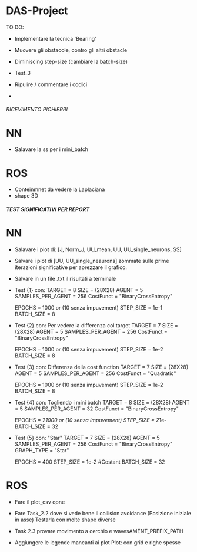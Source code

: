 # DAS-Project

TO DO:
- Implementare la tecnica 'Bearing'
- Muovere gli obstacole, contro gli altri obstacle
- Diminiscing step-size (cambiare la batch-size)

- Test_3
- Ripulire / commentare i codici

- 



###### RICEVIMENTO PICHIERRI  #############
# NN
- Salavare la ss per i mini_batch

# ROS
- Conteinmnet da vedere la Laplaciana
- shape 3D



##### TEST SIGNIFICATIVI PER REPORT #####
# NN
- Salavare i plot di: [J, Norm_J, UU_mean, UU, UU_single_neurons, SS]
- Salvare i plot di [UU, UU_single_neaurons] zommate sulle prime iterazioni significative per aprezzare il grafico.
- Salvare in un file .txt il risultati a terminale

- Test {1} con:
    TARGET              = 8
    SIZE                = (28X28)
    AGENT               = 5
    SAMPLES_PER_AGENT   = 256
    CostFunct = "BinaryCrossEntropy"

    EPOCHS      = 1000 or (10 senza impuvement)
    STEP_SIZE   = 1e-1
    BATCH_SIZE  = 8


- Test {2} con: Per vedere la differenza col target
    TARGET              = 7
    SIZE                = (28X28)
    AGENT               = 5
    SAMPLES_PER_AGENT   = 256
    CostFunct = "BinaryCrossEntropy"

    EPOCHS      = 1000 or (10 senza impuvement)
    STEP_SIZE   = 1e-2
    BATCH_SIZE  = 8


- Test {3} con: Differenza della cost function
    TARGET              = 7
    SIZE                = (28X28)
    AGENT               = 5
    SAMPLES_PER_AGENT   = 256
    CostFunct = "Quadratic"

    EPOCHS      = 1000 or (10 senza impuvement)
    STEP_SIZE   = 1e-2
    BATCH_SIZE  = 8


- Test {4} con: Togliendo i mini batch
    TARGET              = 8
    SIZE                = (28X28)
    AGENT               = 5
    SAMPLES_PER_AGENT   = 32
    CostFunct = "BinaryCrossEntropy"

    EPOCHS      = 2*1000 or (10 senza impuvement)
    STEP_SIZE   = 2*1e-
    BATCH_SIZE  = 32


- Test {5} con: "Star"
    TARGET              = 7
    SIZE                = (28X28)
    AGENT               = 5
    SAMPLES_PER_AGENT   = 256
    CostFunct = "BinaryCrossEntropy"
    GRAPH_TYPE = "Star" 

    EPOCHS      = 400
    STEP_SIZE   = 1e-2 #Costant
    BATCH_SIZE  = 32


  

# ROS
- Fare il plot_csv opne
- Fare Task_2.2 dove si vede bene il collision avoidance (Posizione iniziale in asse)
    Testarla con molte shape diverse
- Task 2.3 provare movimento a cerchio e wavesAMENT_PREFIX_PATH 


- Aggiungere le legende mancanti ai plot
Plot:
con grid e righe spesse